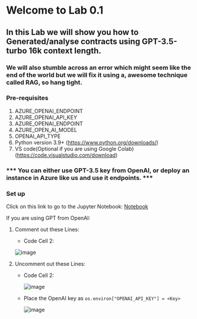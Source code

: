# Welcome to Lab 0.1
## In this Lab we will show you how to Generated/analyse contracts using GPT-3.5-turbo 16k context length.
### We will also stumble across an error which might seem like the end of the world but we will fix it using a, awesome technique called RAG, so hang tight.

### Pre-requisites

1. AZURE_OPENAI_ENDPOINT
2. AZURE_OPENAI_API_KEY
3. AZURE_OPENAI_ENDPOINT
4. AZURE_OPEN_AI_MODEL
5. OPENAI_API_TYPE
6. Python version 3.9+ (https://www.python.org/downloads/)
7. VS code(Optional if you are using Google Colab) (https://code.visualstudio.com/download)

### *** You can either use GPT-3.5 key from OpenAI, or deploy an instance in Azure like us and use it endpoints. ***

### Set up

Click on this link to go to the Jupyter Notebook: [Notebook](Without_RAG_Generation.ipynb)

If you are using GPT from OpenAI:
1. Comment out these Lines:
   * Code Cell 2:
     
   ![image](https://github.com/initmahesh/MLAI-community-labs/assets/72710483/8fbaf5e3-4a60-4a2e-84da-d6ed249d1929)
2. Uncomment out these Lines:
   * Code Cell 2:
     
     ![image](https://github.com/initmahesh/MLAI-community-labs/assets/72710483/01b9a8e0-9808-4903-8890-35d59d3d898b)

   * Place the OpenAI key as ```os.environ["OPENAI_API_KEY"] = <Key>```
     
     ![image](https://github.com/initmahesh/MLAI-community-labs/assets/72710483/5eda36e8-3a8c-48ae-ad11-adfc592c94d9)

